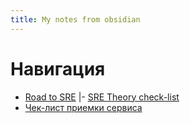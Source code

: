 ```yaml
---
title: My notes from obsidian
---
```


# Навигация
- [Road to SRE](<./Road to SRE.md>)
  |- [SRE Theory check-list](<.SRE Theory check-list.md>)
- [Чек-лист приемки сервиса](<./Чек-лист приемки сервиса.md>)
